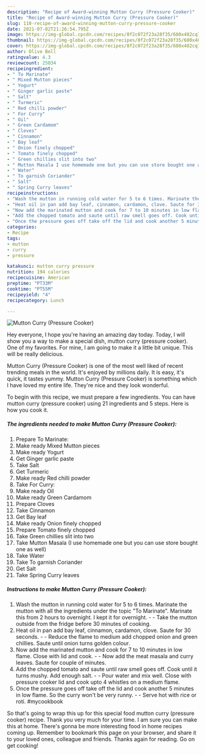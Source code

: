 ```yaml
---
description: "Recipe of Award-winning Mutton Curry (Pressure Cooker)"
title: "Recipe of Award-winning Mutton Curry (Pressure Cooker)"
slug: 110-recipe-of-award-winning-mutton-curry-pressure-cooker
date: 2021-07-02T21:26:54.795Z
image: https://img-global.cpcdn.com/recipes/8f2c072f23a28f35/680x482cq70/mutton-curry-pressure-cooker-recipe-main-photo.jpg
thumbnail: https://img-global.cpcdn.com/recipes/8f2c072f23a28f35/680x482cq70/mutton-curry-pressure-cooker-recipe-main-photo.jpg
cover: https://img-global.cpcdn.com/recipes/8f2c072f23a28f35/680x482cq70/mutton-curry-pressure-cooker-recipe-main-photo.jpg
author: Olive Bell
ratingvalue: 4.3
reviewcount: 25034
recipeingredient:
- " To Marinate"
- " Mixed Mutton pieces"
- " Yogurt"
- " Ginger garlic paste"
- " Salt"
- " Turmeric"
- " Red chilli powder"
- " For Curry"
- " Oil"
- " Green Cardamom"
- " Cloves"
- " Cinnamon"
- " Bay leaf"
- " Onion finely chopped"
- " Tomato finely chopped"
- " Green chillies slit into two"
- " Mutton Masala I use homemade one but you can use store bought one as well"
- " Water"
- " To garnish Coriander"
- " Salt"
- " Spring Curry leaves"
recipeinstructions:
- "Wash the mutton in running cold water for 5 to 6 times. Marinate the mutton with all the ingredients under the topic &#34;To Marinate&#34;. Marinate this from 2 hours to overnight. I kept it for overnight.  Take the mutton outside from the fridge before 30 minutes of cooking."
- "Heat oil in pan add bay leaf, cinnamon, cardamon, clove. Saute for 30 seconds.  Reduce the flame to medium add chopped onion and green chillies. Saute until onion turns golden colour."
- "Now add the marinated mutton and cook for 7 to 10 minutes in low flame. Close with lid and cook.  Now add the meat masala and curry leaves. Saute for couple of minutes."
- "Add the chopped tomato and saute until raw smell goes off. Cook until it turns mushy. Add enough salt.  Pour water and mix well. Close with pressure cooker lid and cook upto 4 whistles on a medium flame."
- "Once the pressure goes off take off the lid and cook another 5 minutes in low flame. So the curry won&#39;t be very runny.  Serve hot with rice or roti. #mycookbook"
categories:
- Recipe
tags:
- mutton
- curry
- pressure

katakunci: mutton curry pressure 
nutrition: 194 calories
recipecuisine: American
preptime: "PT33M"
cooktime: "PT55M"
recipeyield: "4"
recipecategory: Lunch

---
```



![Mutton Curry (Pressure Cooker)](https://img-global.cpcdn.com/recipes/8f2c072f23a28f35/680x482cq70/mutton-curry-pressure-cooker-recipe-main-photo.jpg)

Hey everyone, I hope you're having an amazing day today. Today, I will show you a way to make a special dish, mutton curry (pressure cooker). One of my favorites. For mine, I am going to make it a little bit unique. This will be really delicious.

Mutton Curry (Pressure Cooker) is one of the most well liked of recent trending meals in the world. It's enjoyed by millions daily. It is easy, it's quick, it tastes yummy. Mutton Curry (Pressure Cooker) is something which I have loved my entire life. They're nice and they look wonderful.




To begin with this recipe, we must prepare a few ingredients. You can have mutton curry (pressure cooker) using 21 ingredients and 5 steps. Here is how you cook it.

<!--inarticleads1-->

##### The ingredients needed to make Mutton Curry (Pressure Cooker):

1. Prepare  To Marinate:
1. Make ready  Mixed Mutton pieces
1. Make ready  Yogurt
1. Get  Ginger garlic paste
1. Take  Salt
1. Get  Turmeric
1. Make ready  Red chilli powder
1. Take  For Curry:
1. Make ready  Oil
1. Make ready  Green Cardamom
1. Prepare  Cloves
1. Take  Cinnamon
1. Get  Bay leaf
1. Make ready  Onion finely chopped
1. Prepare  Tomato finely chopped
1. Take  Green chillies slit into two
1. Take  Mutton Masala (I use homemade one but you can use store bought one as well)
1. Take  Water
1. Take  To garnish Coriander
1. Get  Salt
1. Take  Spring Curry leaves




<!--inarticleads2-->

##### Instructions to make Mutton Curry (Pressure Cooker):

1. Wash the mutton in running cold water for 5 to 6 times. Marinate the mutton with all the ingredients under the topic &#34;To Marinate&#34;. Marinate this from 2 hours to overnight. I kept it for overnight. -  - Take the mutton outside from the fridge before 30 minutes of cooking.
1. Heat oil in pan add bay leaf, cinnamon, cardamon, clove. Saute for 30 seconds. -  - Reduce the flame to medium add chopped onion and green chillies. Saute until onion turns golden colour.
1. Now add the marinated mutton and cook for 7 to 10 minutes in low flame. Close with lid and cook. -  - Now add the meat masala and curry leaves. Saute for couple of minutes.
1. Add the chopped tomato and saute until raw smell goes off. Cook until it turns mushy. Add enough salt. -  - Pour water and mix well. Close with pressure cooker lid and cook upto 4 whistles on a medium flame.
1. Once the pressure goes off take off the lid and cook another 5 minutes in low flame. So the curry won&#39;t be very runny. -  - Serve hot with rice or roti. #mycookbook




So that's going to wrap this up for this special food mutton curry (pressure cooker) recipe. Thank you very much for your time. I am sure you can make this at home. There's gonna be more interesting food in home recipes coming up. Remember to bookmark this page on your browser, and share it to your loved ones, colleague and friends. Thanks again for reading. Go on get cooking!
